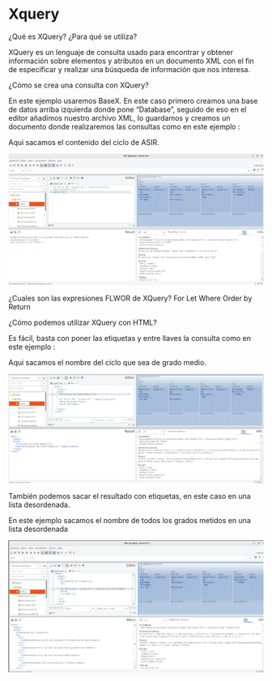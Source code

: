 # Xquery

¿Qué es XQuery? ¿Para qué se utiliza?

XQuery es un lenguaje de consulta usado para encontrar y obtener información sobre elementos y atributos en un documento XML con el fin de especificar y realizar una búsqueda de información que nos interesa.

¿Cómo se crea una consulta con XQuery?

En este ejemplo usaremos BaseX. En este caso primero creamos una base de datos arriba izquierda donde pone “Database”, seguido de eso en el editor añadimos nuestro archivo XML, lo guardamos y creamos un documento donde realizaremos las consultas como en este ejemplo :

Aqui sacamos el contenido del ciclo de ASIR.

![](./IMG/Consulta1.png)

¿Cuales son las expresiones FLWOR de XQuery?
For
Let
Where
Order by
Return

¿Cómo podemos utilizar XQuery con HTML?

Es fácil, basta con poner las etiquetas y entre llaves la consulta como en este ejemplo :

Aqui sacamos el nombre del ciclo que sea de grado medio.

![](./IMG/ConsultaHTML1.png)

También podemos sacar el resultado con etiquetas, en este caso en una lista desordenada.

En este ejemplo sacamos el nombre de todos los grados metidos en una lista desordenada

![](./IMG/ConsultaHTML2.png)